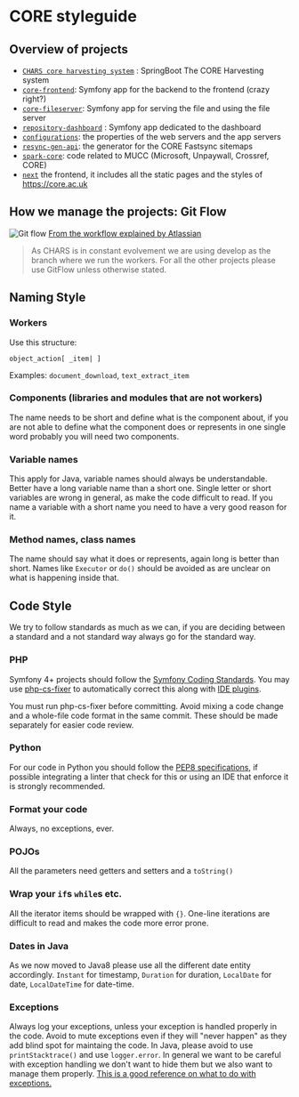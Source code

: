 # CORE styleguide

## Overview of projects

- [`CHARS core harvesting system`](https://bitbucket.org/kmi-ou/chars-core-harvesting-system/) : SpringBoot The CORE Harvesting system
- [`core-frontend`](https://bitbucket.org/kmi-ou/core-front-end): Symfony app for the backend to the frontend (crazy right?)
- [`core-fileserver`](https://bitbucket.org/kmi-ou/core-similarities): Symfony app for serving the file and using the file server
- [`repository-dashboard`](https://bitbucket.org/kmi-ou/repository-dashboard) : Symfony app dedicated to the dashboard
- [`configurations`](https://bitbucket.org/kmi-ou/configurations): the properties of the web servers and the app servers
- [`resync-gen-api`](https://bitbucket.org/kmi-ou/resync-gen-api): the generator for the CORE Fastsync sitemaps
- [`spark-core`](https://bitbucket.org/kmi-ou/spark-core): code related to MUCC (Microsoft, Unpaywall, Crossref, CORE)
- [`next`](https://github.com/oacore/next) the frontend, it includes all the static pages and the styles of https://core.ac.uk

## How we manage the projects: Git Flow
![Git flow](https://wac-cdn.atlassian.com/dam/jcr:b5259cce-6245-49f2-b89b-9871f9ee3fa4/03%20(2).svg?cdnVersion=515)
[From the workflow explained by Atlassian](https://www.atlassian.com/git/tutorials/comparing-workflows/gitflow-workflow)
> As CHARS is in constant evolvement we are using develop as the branch where we run the workers. For all the other projects please use GitFlow unless otherwise stated.
## Naming Style
### Workers
Use this structure:
```
object_action[ _item| ]
```
Examples: `document_download`, `text_extract_item`

### Components (libraries and modules that are not workers)
The name needs to be short and define what is the component about, if you are not able to define what the component does or represents in one single word probably you will need two components.

### Variable names
This apply for Java, variable names should always be understandable. Better have a long variable name than a short one. Single letter or short variables are wrong in general, as make the code difficult to read. If you name a variable with a short name you need to have a very good reason for it.

### Method names, class names
The name should say what it does or represents, again long is better than short. Names like `Executor` or `do()` should be avoided as are unclear on what is happening inside that.

## Code Style
We try to follow standards as much as we can, if you are deciding between a standard and a not standard way always go for the standard way.

### PHP
Symfony 4+ projects should follow the [Symfony Coding Standards](https://symfony.com/doc/current/contributing/code/standards.html). You may use [php-cs-fixer](https://github.com/FriendsOfPHP/PHP-CS-Fixer) to automatically correct this along with [IDE plugins](https://github.com/FriendsOfPHP/PHP-CS-Fixer#helpers).

You must run php-cs-fixer before committing. Avoid mixing a code change and a whole-file code format in the same commit. These should be made separately for easier code review.

### Python
For our code in Python you should follow the [PEP8 specifications](https://www.python.org/dev/peps/pep-0008/), if possible integrating a linter that check for this or using an IDE that enforce it is strongly recommended.

### Format your code
Always, no exceptions, ever.
### POJOs
All the parameters need getters and setters and a `toString()`

### Wrap your `if`s `while`s etc.
All the iterator items should be wrapped with `{}`. One-line iterations are difficult to read and makes the code more error prone.

### Dates in Java
As we now moved to Java8 please use all the different date entity accordingly. `Instant` for timestamp, `Duration` for duration, `LocalDate` for date, `LocalDateTime` for date-time. 


### Exceptions
Always log your exceptions, unless your exception is handled properly in the code. Avoid to mute exceptions even if they will "never happen" as they add blind spot for maintaing the code.
In Java, please avoid to use `printStacktrace()` and use `logger.error`. In general we want to be careful with exception handling we don't want to hide them but we also want to manage them properly. [This is a good reference on what to do with exceptions.](http://wiki.c2.com/?DontCatchExceptions)

